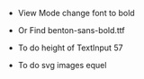 - View Mode change font to bold
- Or Find benton-sans-bold.ttf
- To do height of TextInput 57

- To do svg images equel
